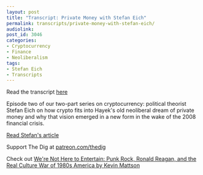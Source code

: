 ```yaml
---
layout: post
title: "Transcript: Private Money with Stefan Eich"
permalink: transcripts/private-money-with-stefan-eich/
audiolink: 
post_id: 3046
categories:
- Cryptocurrency
- Finance
- Neoliberalism
tags:
- Stefan Eich
- Transcripts
---
```

Read the transcript [here](https://jacobinmag.com/2022/02/cryptocurrency-democratize-monetary-policy-economics-banks-financial-system-bitcoin)

Episode two of our two-part series on cryptocurrency: political theorist Stefan Eich on how crypto fits into Hayek's old neoliberal dream of private money and why that vision emerged in a new form in the wake of the 2008 financial crisis. 

[Read Stefan's article]( static1.squarespace.com/static/5ae8a7b625bf02c0b85aec02/t/5c923c13eef1a1ce843836ff/1553087508427/Stefan+Eich%2C+Old+Utopias%2C+New+Tax+Havens+%282019%29.pdf) 

Support The Dig at [patreon.com/thedig](http://www.patreon.com/TheDig) 

Check out [We're Not Here to Entertain: Punk Rock, Ronald Reagan, and the Real Culture War of 1980s America by Kevin Mattson]( global.oup.com/academic/product/were-not-here-to-entertain-9780190908232)
